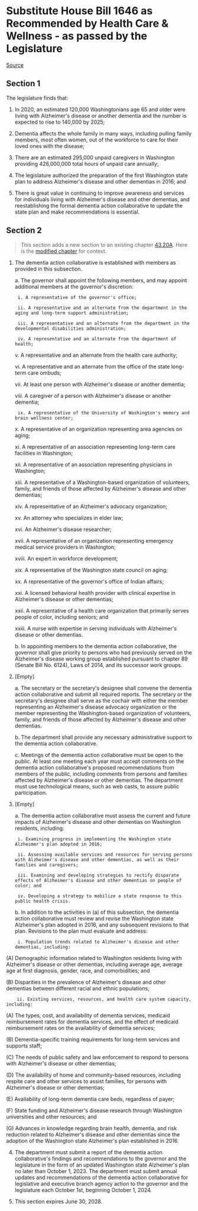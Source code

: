 # Substitute House Bill 1646 as Recommended by Health Care & Wellness - as passed by the Legislature

[Source](http://lawfilesext.leg.wa.gov/biennium/2021-22/Pdf/Bills/House%20Passed%20Legislature/1646-S.PL.pdf)
## Section 1
The legislature finds that:

1. In 2020, an estimated 120,000 Washingtonians age 65 and older were living with Alzheimer's disease or another dementia and the number is expected to rise to 140,000 by 2025;

2. Dementia affects the whole family in many ways, including pulling family members, most often women, out of the workforce to care for their loved ones with the disease;

3. There are an estimated 295,000 unpaid caregivers in Washington providing 426,000,000 total hours of unpaid care annually;

4. The legislature authorized the preparation of the first Washington state plan to address Alzheimer's disease and other dementias in 2016; and

5. There is great value in continuing to improve awareness and services for individuals living with Alzheimer's disease and other dementias, and reestablishing the formal dementia action collaborative to update the state plan and make recommendations is essential.


## Section 2
> This section adds a new section to an existing chapter [43.20A](/rcw/43_state_government—executive/43.020A_department_of_social_and_health_services.md). Here is the [modified chapter](rcw/43_state_government—executive/43.020A_department_of_social_and_health_services.md) for context.

1. The dementia action collaborative is established with members as provided in this subsection.

    a. The governor shall appoint the following members, and may appoint additional members at the governor's discretion:

        i. A representative of the governor's office;

        ii. A representative and an alternate from the department in the aging and long-term support administration;

        iii. A representative and an alternate from the department in the developmental disabilities administration;

        iv. A representative and an alternate from the department of health;

    v. A representative and an alternate from the health care authority;

    vi. A representative and an alternate from the office of the state long-term care ombuds;

    vii. At least one person with Alzheimer's disease or another dementia;

    viii. A caregiver of a person with Alzheimer's disease or another dementia;

        ix. A representative of the University of Washington's memory and brain wellness center;

    x. A representative of an organization representing area agencies on aging;

    xi. A representative of an association representing long-term care facilities in Washington;

    xii. A representative of an association representing physicians in Washington;

    xiii. A representative of a Washington-based organization of volunteers, family, and friends of those affected by Alzheimer's disease and other dementias;

    xiv. A representative of an Alzheimer's advocacy organization;

    xv. An attorney who specializes in elder law;

    xvi. An Alzheimer's disease researcher;

    xvii. A representative of an organization representing emergency medical service providers in Washington;

    xviii. An expert in workforce development;

    xix. A representative of the Washington state council on aging;

    xx. A representative of the governor's office of Indian affairs;

    xxi. A licensed behavioral health provider with clinical expertise in Alzheimer's disease or other dementias;

    xxii. A representative of a health care organization that primarily serves people of color, including seniors; and

    xxiii. A nurse with expertise in serving individuals with Alzheimer's disease or other dementias.

    b. In appointing members to the dementia action collaborative, the governor shall give priority to persons who had previously served on the Alzheimer's disease working group established pursuant to chapter 89 (Senate Bill No. 6124), Laws of 2014, and its successor work groups.

2. [Empty]

    a. The secretary or the secretary's designee shall convene the dementia action collaborative and submit all required reports. The secretary or the secretary's designee shall serve as the cochair with either the member representing an Alzheimer's disease advocacy organization or the member representing the Washington-based organization of volunteers, family, and friends of those affected by Alzheimer's disease and other dementias.

    b. The department shall provide any necessary administrative support to the dementia action collaborative.

    c. Meetings of the dementia action collaborative must be open to the public. At least one meeting each year must accept comments on the dementia action collaborative's proposed recommendations from members of the public, including comments from persons and families affected by Alzheimer's disease or other dementias. The department must use technological means, such as web casts, to assure public participation.

3. [Empty]

    a. The dementia action collaborative must assess the current and future impacts of Alzheimer's disease and other dementias on Washington residents, including:

        i. Examining progress in implementing the Washington state Alzheimer's plan adopted in 2016;

        ii. Assessing available services and resources for serving persons with Alzheimer's disease and other dementias, as well as their families and caregivers;

        iii. Examining and developing strategies to rectify disparate effects of Alzheimer's disease and other dementias on people of color; and

        iv. Developing a strategy to mobilize a state response to this public health crisis.

    b. In addition to the activities in (a) of this subsection, the dementia action collaborative must review and revise the Washington state Alzheimer's plan adopted in 2016, and any subsequent revisions to that plan. Revisions to the plan must evaluate and address:

        i. Population trends related to Alzheimer's disease and other dementias, including:

(A) Demographic information related to Washington residents living with Alzheimer's disease or other dementias, including average age, average age at first diagnosis, gender, race, and comorbidities; and

(B) Disparities in the prevalence of Alzheimer's disease and other dementias between different racial and ethnic populations;

        ii. Existing services, resources, and health care system capacity, including:

(A) The types, cost, and availability of dementia services, medicaid reimbursement rates for dementia services, and the effect of medicaid reimbursement rates on the availability of dementia services;

(B) Dementia-specific training requirements for long-term services and supports staff;

(C) The needs of public safety and law enforcement to respond to persons with Alzheimer's disease or other dementias;

(D) The availability of home and community-based resources, including respite care and other services to assist families, for persons with Alzheimer's disease or other dementias;

(E) Availability of long-term dementia care beds, regardless of payer;

(F) State funding and Alzheimer's disease research through Washington universities and other resources; and

(G) Advances in knowledge regarding brain health, dementia, and risk reduction related to Alzheimer's disease and other dementias since the adoption of the Washington state Alzheimer's plan established in 2016.

4. The department must submit a report of the dementia action collaborative's findings and recommendations to the governor and the legislature in the form of an updated Washington state Alzheimer's plan no later than October 1, 2023. The department must submit annual updates and recommendations of the dementia action collaborative for legislative and executive branch agency action to the governor and the legislature each October 1st, beginning October 1, 2024.

5. This section expires June 30, 2028.

